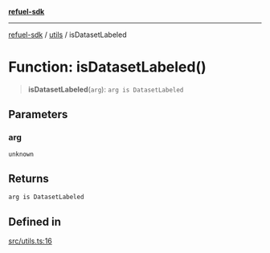 [**refuel-sdk**](../../README.md)

***

[refuel-sdk](../../modules.md) / [utils](../README.md) / isDatasetLabeled

# Function: isDatasetLabeled()

> **isDatasetLabeled**(`arg`): `arg is DatasetLabeled`

## Parameters

### arg

`unknown`

## Returns

`arg is DatasetLabeled`

## Defined in

[src/utils.ts:16](https://github.com/refuel-ai/refuel-sdk/blob/7a0f1a61ebc96b440ae457740bef10a1f55424fa/src/utils.ts#L16)
